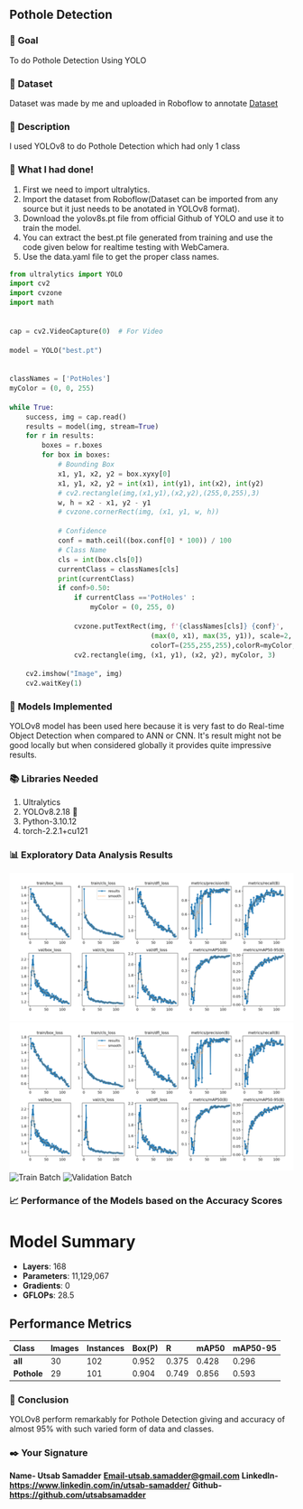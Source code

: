 ## **Pothole Detection**

### 🎯 **Goal**

To do Pothole Detection Using YOLO

### 🧵 **Dataset**

Dataset was made by me and uploaded in Roboflow to annotate
[Dataset](https://universe.roboflow.com/nit-raipur-nz8f9/pothole-2-top-view/browse?queryText=&pageSize=50&startingIndex=0&browseQuery=true)

### 🧾 **Description**

I used YOLOv8 to do Pothole Detection which had only 1 class

### 🧮 **What I had done!**

1. First we need to import ultralytics. 
2. Import the dataset from Roboflow(Dataset can be imported from any source but it just needs to be anotated in YOLOv8 format).
3. Download the yolov8s.pt file from official Github of YOLO and use it to train the model.
4. You can extract the best.pt file generated from training and use the code given below for realtime testing with WebCamera.
5. Use the data.yaml file to get the proper class names.

```python
from ultralytics import YOLO
import cv2
import cvzone
import math


cap = cv2.VideoCapture(0)  # For Video

model = YOLO("best.pt")


classNames = ['PotHoles']
myColor = (0, 0, 255)

while True:
    success, img = cap.read()
    results = model(img, stream=True)
    for r in results:
        boxes = r.boxes
        for box in boxes:
            # Bounding Box
            x1, y1, x2, y2 = box.xyxy[0]
            x1, y1, x2, y2 = int(x1), int(y1), int(x2), int(y2)
            # cv2.rectangle(img,(x1,y1),(x2,y2),(255,0,255),3)
            w, h = x2 - x1, y2 - y1
            # cvzone.cornerRect(img, (x1, y1, w, h))

            # Confidence
            conf = math.ceil((box.conf[0] * 100)) / 100
            # Class Name
            cls = int(box.cls[0])
            currentClass = classNames[cls]
            print(currentClass)
            if conf>0.50:
                if currentClass =='PotHoles' :
                    myColor = (0, 255, 0)

                cvzone.putTextRect(img, f'{classNames[cls]} {conf}',
                                   (max(0, x1), max(35, y1)), scale=2, thickness=2,colorB=myColor,
                                   colorT=(255,255,255),colorR=myColor, offset=3)
                cv2.rectangle(img, (x1, y1), (x2, y2), myColor, 3)

    cv2.imshow("Image", img)
    cv2.waitKey(1)

```

### 🚀 **Models Implemented**

YOLOv8 model has been used here because it is very fast to do Real-time Object Detection when compared to ANN or CNN. It's result might not be good locally but when considered globally it provides quite impressive results.

### 📚 **Libraries Needed**

1. Ultralytics 
2. YOLOv8.2.18 🚀 
3. Python-3.10.12 
4. torch-2.2.1+cu121

### 📊 **Exploratory Data Analysis Results**

![Confusion Matrix](results/results.png)
![Results](results/results.png)
![Train Batch](results/trainbatch.jpeg)
![Validation Batch](results/validation.jpeg)

### 📈 **Performance of the Models based on the Accuracy Scores**

# Model Summary

- **Layers**: 168
- **Parameters**: 11,129,067
- **Gradients**: 0
- **GFLOPs**: 28.5

## Performance Metrics

| Class           | Images | Instances | Box(P) | R    | mAP50 | mAP50-95 |
|:----------------|:-------|:----------|:------|:-----|:------|:---------|
| **all**         | 30     | 102        | 0.952 | 0.375    | 0.428 | 0.296    |
| **Pothole**| 29    | 101         | 0.904     | 0.749    | 0.856 | 0.593    |





### 📢 **Conclusion**

YOLOv8 perform remarkably for Pothole Detection giving and accuracy of almost 95% with such varied form of data and classes.
### ✒️ **Your Signature**

**Name- Utsab Samadder**
**Email-utsab.samadder@gmail.com**
**LinkedIn-https://www.linkedin.com/in/utsab-samadder/**
**Github-https://github.com/utsabsamadder**

